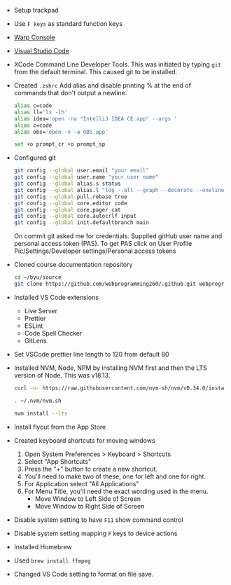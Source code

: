 - Setup trackpad
- Use `F keys` as standard function keys
- [Warp Console](https://app.warp.dev/get_warp)
- [Visual Studio Code](https://code.visualstudio.com/download)
- XCode Command Line Developer Tools. This was initiated by typing `git` from the default terminal. This caused git to be installed.
- Created `.zshrc` Add alias and disable printing % at the end of commands that don't output a newline.

  ```sh
  alias c=code
  alias ll='ls -lh'
  alias idea='open -na "IntelliJ IDEA CE.app" --args '
  alias c=code
  alias obs='open -n -a OBS.app'

  set +o prompt_cr +o prompt_sp
  ```

- Configured git
  ```sh
  git config --global user.email "your email"
  git config --global user.name "your user name"
  git config --global alias.s status
  git config --global alias.l "log --all --graph --decorate --oneline --pretty=format:'%C(bold red)%d%Creset %cr %C(bold yellow)%h%Creset - %C(green)%an%Creset %s' -20"
  git config --global pull.rebase true
  git config --global core.editor code
  git config --global core.pager cat
  git config --global core.autocrlf input
  git config --global init.defaultbranch main
  ```
  On commit git asked me for credentials. Supplied gitHub user name and personal access token (PAS). To get PAS click on User Profile Pic/Settings/Developer settings/Personal access tokens
- Cloned course documentation repository
  ```sh
  cd ~/byu/source
  git clone https://github.com/webprogramming260/.github.git webprogramming260
  ```
- Installed VS Code extensions
  - Live Server
  - Prettier
  - ESLint
  - Code Spell Checker
  - GitLens
- Set VSCode prettier line length to 120 from default 80
- Installed NVM, Node, NPM by installing NVM first and then the LTS version of Node. This was v18.13.

  ```sh
  curl -o- https://raw.githubusercontent.com/nvm-sh/nvm/v0.34.0/install.sh | bash

  . ~/.nvm/nvm.sh

  nvm install --lts
  ```

- Install flycut from the App Store
- Created keyboard shortcuts for moving windows
  1. Open System Preferences > Keyboard > Shortcuts
  1. Select "App Shortcuts"
  1. Press the "+" button to create a new shortcut.
  1. You'll need to make two of these, one for left and one for right.
  1. For Application select "All Applications"
  1. For Menu Title, you'll need the exact wording used in the menu.
     - Move Window to Left Side of Screen
     - Move Window to Right Side of Screen
- Disable system setting to have `F11` show command control
- Disable system setting mapping `F` keys to device actions
- Installed Homebrew
- Used `brew install ffmpeg`
- Changed VS Code setting to format on file save.
